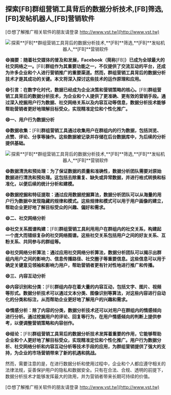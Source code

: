 ## **探索**[FB]**群组营销工具背后的数据分析技术,**[FB]**筛选,**[FB]**发帖机器人,**[FB]**营销软件**

[😍想了解推广相关软件的朋友请登录 http://www.vst.tw](http://www.vst.tw)

 <center><img src="https://vst.tw/MP4/tuiguang/png/3.png" alt="探索**[FB]**群组营销工具背后的数据分析技术,**[FB]**筛选,**[FB]**发帖机器人,**[FB]**营销软件"></center>

**😄摘要：随着社交媒体的普及和发展，Facebook（简称**[FB]**）已成为全球最大的社交网络之一。**[FB]**群组作为其重要功能之一，不仅提供了交流互动的平台，还成为许多企业和个人进行营销推广的重要渠道。然而，群组营销工具背后的数据分析技术才是其成功的关键。本文将深入探讨这些技术的运作原理和应用。**

**😄引言：在数字化时代，数据已经成为企业决策和营销策略的核心。**[FB]**群组营销工具背后的数据分析技术，为企业和个人提供了更准确、更有效的营销手段。通过深入挖掘用户行为数据、社交网络关系以及内容互动等信息，数据分析技术能够帮助营销者更好地理解目标受众，实现精准定位和个性化推广。**

**😄一、用户行为数据分析**

**😄数据收集：**[FB]**群组营销工具通过收集用户在群组内的行为数据，包括浏览、点赞、评论、分享等操作。这些数据被记录并存储在后台数据库中，为后续的分析提供基础。**

 <center><img src="https://vst.tw/MP4/tuiguang/png/3.png" alt="探索**[FB]**群组营销工具背后的数据分析技术,**[FB]**筛选,**[FB]**发帖机器人,**[FB]**营销软件"></center>

**😄数据清洗和预处理：为了保证数据的质量和准确性，数据分析团队需要对原始数据进行清洗和预处理。这包括去除重复、缺失或异常数据，并进行格式转换和标准化，以便后续的统计分析和建模。**

**😄数据挖掘和特征提取：通过应用数据挖掘算法，数据分析团队可以从海量的用户行为数据中发现隐藏的规律和模式。这些规律和模式可以用于用户画像的建立，帮助企业更好地了解目标受众的兴趣、偏好和需求。**

**😄二、社交网络分析**

**😄社交关系图谱构建：**[FB]**群组营销工具利用用户在群组内的社交关系，构建起一个庞大而错综复杂的社交网络图谱。这些社交关系包括用户之间的好友关系、互粉关系、共同参与的群组等。**

**😄社交网络分析算法：通过应用社交网络分析算法，数据分析团队可以揭示出群组内用户之间的影响力、信息传播路径、社交圈子等重要信息。这些信息可以用于确定关键意见领袖和影响力用户，帮助营销者更有针对性地进行推广和传播。**

**😄三、内容互动分析**

**😄内容识别和分类：**[FB]**群组内存在着大量的内容互动，包括文字、图片、视频等形式。数据分析技术可以通过文本分类、图像识别等算法，对这些内容进行自动化的分类和标注，从而帮助企业更好地了解用户的兴趣和需求。**

**😄情感分析：除了内容的分类，数据分析技术还可以对用户在群组内的情感倾向进行分析。通过挖掘用户的评论、回复等行为，在用户情感倾向的判断上提供参考，以便调整营销策略和内容创作。**

**😄结论：**[FB]**群组营销工具背后的数据分析技术发挥着重要的作用，它能够帮助企业和个人更好地了解目标受众，实现精准定位和个性化推广。用户行为数据分析、社交网络分析和内容互动分析等技术手段的应用，为群组营销提供了强大的支持，为企业的市场营销带来了新的机遇和挑战。**

然而，需要注意的是，在进行数据分析和使用过程中，企业和个人都应遵守相关的法律法规，妥善保护用户的隐私和数据安全。只有在合法、合规、透明的前提下，数据分析技术才能够发挥最大的效用，并为营销者带来长期可持续的价值。

[😍想了解推广相关软件的朋友请登录 http://www.vst.tw](http://www.vst.tw)



